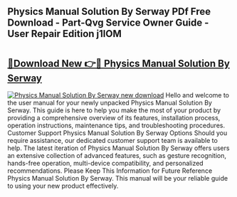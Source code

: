 ## Physics Manual Solution By Serway PDf Free Download - Part-Qvg Service Owner Guide - User Repair Edition j1lOM

# <h2><a href="http://bc84246.oget.top/?id=Physics+Manual+Solution+By+Serway">🔗Download New 👉🔴 Physics Manual Solution By Serway</a></h2>

[![Physics Manual Solution By Serway new download](https://i.imgur.com/5g1atiW.png)](http://bc84246.oget.top/?id=Physics+Manual+Solution+By+Serway)
Hello and welcome to the user manual for your newly unpacked Physics Manual Solution By Serway. This guide is here to help you make the most of your product by providing a comprehensive overview of its features, installation process, operation instructions, maintenance tips, and troubleshooting procedures. Customer Support Physics Manual Solution By Serway Options Should you require assistance, our dedicated customer support team is available to help. The latest iteration of Physics Manual Solution By Serway offers users an extensive collection of advanced features, such as gesture recognition, hands-free operation, multi-device compatibility, and personalized recommendations. Please Keep This Information for Future Reference Physics Manual Solution By Serway. This manual will be your reliable guide to using your new product effectively.
